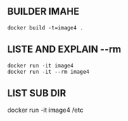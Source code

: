 ## BUILDER IMAHE

```docker build -t=image4 .```

## LISTE AND EXPLAIN --rm
```
docker run -it image4 
docker run -it --rm image4 
```

## LIST SUB DIR
docker run -it image4 /etc


